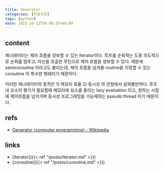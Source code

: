 ```yaml
---
title: Generator
categories: [자료구조]
tags: [python]
date: 2022-10-12T00:08:35+09:00
---
```


## content
제너레이터는 제어 흐름을 양보할 수 있는 Iterator이다. 루프를 순회하는 도중 의도적으로 순회를 멈추고, 자신을 호출한 루틴으로 제어 흐름을 양보할 수 있다. 때문에 semicoroutine 이라고도 불리는데, 제어 흐름을 넘겨줄 routine을 지정할 수 있는 coroutine 의 특수한 형태이기 때문이다.

이러한 제너레이터의 동작은 1) 메모리 효율 2) 동시성 의 관점에서 살펴볼만하다. 루프 내 요소의 평가가 필요할때 메모리에 요소를 올리는 lazy evaluation 이고, 원하는 시점에 제어흐름을 넘겨가며 동시성 프로그래밍을 가능케하는 pseudo thread 이기 때문이다.


## refs
- [Generator (computer programming) - Wikipedia](https://en.wikipedia.org/wiki/Generator_(computer_programming))


## links
- [Iterator]({{< ref "/posts/Iterator.md" >}})
- [coroutine]({{< ref "/posts/coroutine.md" >}})

